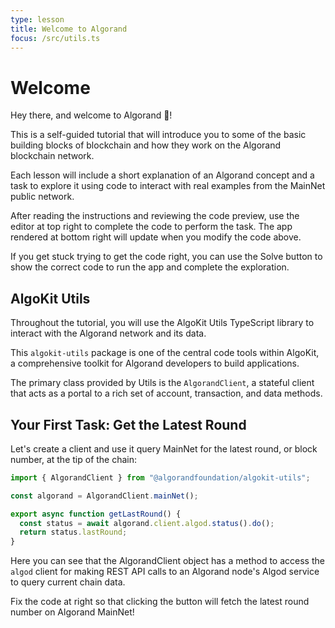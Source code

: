 ```yaml
---
type: lesson
title: Welcome to Algorand
focus: /src/utils.ts
---
```


# Welcome

Hey there, and welcome to Algorand 👋!

This is a self-guided tutorial that will introduce you to some of the basic building blocks of blockchain and how they work on the Algorand blockchain network.

Each lesson will include a short explanation of an Algorand concept and a task to explore it using code to interact with real examples from the MainNet public network.

After reading the instructions and reviewing the code preview, use the editor at top right to complete the code to perform the task. The app rendered at bottom right will update when you modify the code above.

If you get stuck trying to get the code right, you can use the Solve button to show the correct code to run the app and complete the exploration.

## AlgoKit Utils

Throughout the tutorial, you will use the AlgoKit Utils TypeScript library to interact with the Algorand network and its data.

This `algokit-utils` package is one of the central code tools within AlgoKit, a comprehensive toolkit for Algorand developers to build applications.

The primary class provided by Utils is the `AlgorandClient`, a stateful client that acts as a portal to a rich set of account, transaction, and data methods.

## Your First Task: Get the Latest Round

Let's create a client and use it query MainNet for the latest round, or block number, at the tip of the chain:

```ts add=/.lastRound/
import { AlgorandClient } from "@algorandfoundation/algokit-utils";

const algorand = AlgorandClient.mainNet();

export async function getLastRound() {
  const status = await algorand.client.algod.status().do();
  return status.lastRound;
}
```

Here you can see that the AlgorandClient object has a method to access the `algod` client for making REST API calls to an Algorand node's Algod service to query current chain data.

Fix the code at right so that clicking the button will fetch the latest round number on Algorand MainNet!
